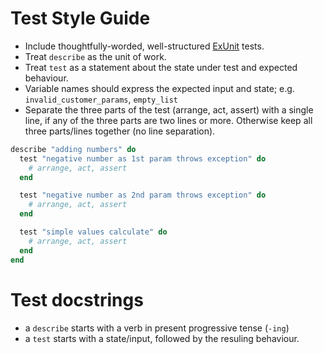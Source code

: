 # Test Style Guide

* Include thoughtfully-worded, well-structured [ExUnit](https://hexdocs.pm/ex_unit/ExUnit.html)
  tests.
* Treat `describe` as the unit of work.
* Treat `test` as a statement about the state under test and expected behaviour.
* Variable names should express the expected input and state; e.g. `invalid_customer_params`,
`empty_list`
* Separate the three parts of the test (arrange, act, assert) with a single line, if any of the three parts are two
  lines or more. Otherwise keep all three parts/lines together (no line separation).

```elixir
describe "adding numbers" do
  test "negative number as 1st param throws exception" do
    # arrange, act, assert
  end

  test "negative number as 2nd param throws exception" do
    # arrange, act, assert    
  end

  test "simple values calculate" do
    # arrange, act, assert    
  end
end
```

# Test docstrings

* a `describe` starts with a verb in present progressive tense (`-ing`)
* a `test` starts with a state/input, followed by the resuling behaviour.
  
